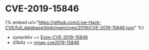 # CVE-2019-15846
{% embed url="https://github.com/Live-Hack-CVE/full_database/blob/main/cves/2019/CVE-2019-15846.json" %}

* synacktiv ~> [Exim-CVE-2019-15846](https://www.alice-snow.ru/2019/database/cve-2019-15846/exim-cve-2019-15846-synacktiv)
* d3k4z ~> [nmap-cve2019-15846](https://www.alice-snow.ru/2019/database/cve-2019-15846/nmap-cve2019-15846-d3k4z)